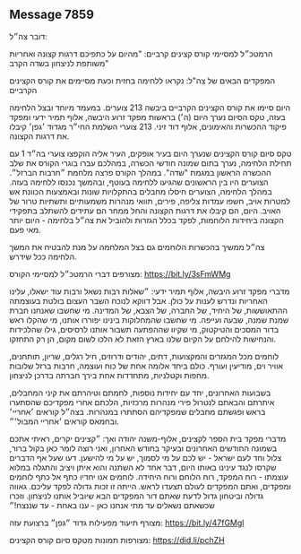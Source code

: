 ## Message 7859

דובר צה״ל: 

הרמטכ״ל למסיימי קורס קצינים קרביים: "מהיום על כתפיכם דרגות קצונה ואחריות משותפת לניצחון בשדה הקרב" 

המפקדים הבאים של צה"ל: נקראו ללחימה בחזית וכעת מסיימים את קורס הקצינים הקרביים

היום סיימו את קורס הקצינים הקרביים ביבשה 213 צוערים. במעמד מיוחד ובצל הלחימה בעזה, טקס הסיום נערך היום (ה׳) בראשות מפקד זרוע היבשה, אלוף תמיר ידעי ומפקד פיקוד ההכשרות והאימונים, אלוף דוד זיני. 213 צוערי השלמת החי״ר מגדוד ׳גפן׳ קיבלו את דרגות הקצונה.

טקס סיום קורס הקצינים שנערך היום בעיר אופקים, העיר אליה הוקפצו צוערי בה״ד 1 עם תחילת הלחימה, נערך בתום שמונה חודשי הכשרה, במהלכם עברו בוגרי הקורס את שלב ההכשרה הראשון במגמת "שדה". במהלך הקורס פרצה מלחמת ״חרבות הברזל״. הצוערים היו בין הראשונים שהגיעו ללחימה בעוטף, ובהמשך נכנסו ללחימה בעזה. במהלך הלחימה, הצוערים חיסלו מחבלים בהתקלויות שונות ובאמצעות הכוונת אש למטרות אויב, חשפו עמדות צליפה, פירים, תוואי מנהרות משמעותיים ותשתיות טרור של האויב. היום, הם קיבלו את דרגות הקצונה והחל ממחר הם עתידים להשתלב בתפקידי הקצונה ביחידות הלוחמות, לפקד בכלל הגזרות ולהוביל את צה״ל בלחימה - היום יותר מאי פעם.

צה״ל ממשיך בהכשרות הלוחמים גם בצל המלחמה על מנת להבטיח את המשך הלחימה ככל שידרש. 

מצורפים דברי הרמטכ״ל למסיימי הקורס: https://bit.ly/3sFmWMg

מדברי מפקד זרוע היבשה, אלוף תמיר ידעי: ״שאלות רבות נשאל ורבות עוד ישאלו, עלינו האחריות ונדרש לענות על כולן. אבל דווקא לנוכח השבר העצום בולטת בעוצמתה ההתאוששות, של היחיד, של החברה, של הצבא, של המדינה. מי שחשבו שאנחנו חברת שמנת שמנה, שבעה ועייפה. מי שחשבו שהמחלוקות בינינו יפוררו אותנו, מי שהקלו ראש בדור המסכים והטיקטוק, מי שקיוו שההפתעה תשבור אותנו לרסיסים, גילו שהלכידות והנחישות להילחם על הקיום שלנו בארץ הזאת לא הלכו לשום מקום, הן רק התחזקו. 

לוחמים מכל המגזרים והמקצועות, דתים, יהודים ודרוזים, חיל רגלים, שריון, תותחנים, אוויר וים, מודיעין ועורף. כולם ביחד אלומה אחת של כוח ועוצמה, חרבות ברזל שלובות מחפות וקטלניות, מתחדדות אחת בירך חברתה בדרכן לניצחון. 

בשבועות האחרונים, יחד עם יחידות נוספות, לחמתם וטיהרתם את קיני המחבלים, איתרתם והבאתם לנטרול פירי מנהרות מרכזיות, הלכתם אחרי מפקדיכם שהסתערו בראש ופגשתם מחבלים שמפקדיהם הסתתרו במנהרות. בצה״ל קוראים ׳אחריי׳ ובחמאס קוראים ׳אחריי המבול׳״. 

מדברי מפקד בית הספר לקצינים, אלוף-משנה יהודה ואך: ״קצינים יקרים, ראיתי אתכם בשמונה החודשים האחרונים ובעיקר בחודש האחרון, ואני רוצה לומר כאן בקול ברור, צלול וחד לעם ישראל - יש לכם על מי לסמוך, יש על מי להישען. דעו שעל אף הדברים שקרסו לנגד עינינו באותו היום, דבר אחד לא השתנה והוא איתן ויציב והתגלה במלוא עוצמתו - רוח המפקד, רוח הלוחם ורוח היחידה. לוחמים אנו יחדיו כתף אל כתף לוחמים ומפקדים, ואתם המפקדים לעולם תצעדו לראש. הייתה זו זכות גדולה לפקד עליכם. גאווה גדולה וביטחון גדול לדעת שאתם דור המפקדים הבא שיוביל אותנו לניצחון. וזכרו שכשאתם נשאלים עד מתי אנחנו כאן - ענו באחת - עד שננצח!״

מצורף תיעוד מפעילות גדוד ״גפן״ ברצועת עזה: https://bit.ly/47fGMgl
 
מצורפות תמונות מטקס סיום קורס הקצינים: https://did.li/pchZH

